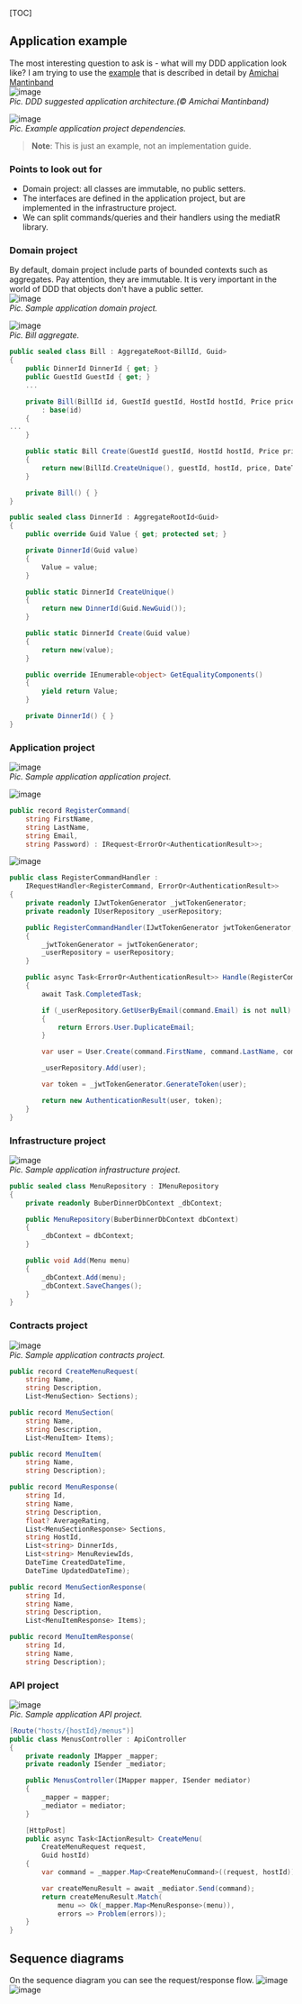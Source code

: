 
[TOC]


## Application example
The most interesting question to ask is - what will my DDD application look like?
I am trying to use the [example](https://github.com/AlexNek/buber-dinner) that is described in detail by [Amichai Mantinband](https://www.youtube.com/watch?v=fhM0V2N1GpY&list=PLzYkqgWkHPKBcDIP5gzLfASkQyTdy0t4k)  
![image](pics/ddd-details.png)  
*Pic. DDD suggested application architecture.(© Amichai Mantinband)*

![image](pics/BuberDinner-arch-view.png)  
*Pic. Example application project dependencies.*
> **Note**: This is just an example, not an implementation guide.

### Points to look out for
- Domain project: all classes are immutable, no public setters.
- The interfaces are defined in the application project, but are implemented in the infrastructure project.
- We can split commands/queries and their handlers using the mediatR library.

### Domain project
By default, domain project include parts of bounded contexts such as aggregates. Pay attention, they are immutable.
It is very important in the world of DDD that objects don't have a public setter.  
![image](pics/BuberDinner-prj-domain.png)  
*Pic. Sample application domain project.*

![image](pics/BuberDinner-bill-td.png)  
*Pic. Bill aggregate.*

```csharp
public sealed class Bill : AggregateRoot<BillId, Guid>
{
    public DinnerId DinnerId { get; }
    public GuestId GuestId { get; }
    ...

    private Bill(BillId id, GuestId guestId, HostId hostId, Price price, DateTime createdDateTime, DateTime updatedDateTime)
        : base(id)
    {
...
    }

    public static Bill Create(GuestId guestId, HostId hostId, Price price)
    {
        return new(BillId.CreateUnique(), guestId, hostId, price, DateTime.UtcNow, DateTime.UtcNow);
    }

    private Bill() { }
}
```

```csharp
public sealed class DinnerId : AggregateRootId<Guid>
{
    public override Guid Value { get; protected set; }

    private DinnerId(Guid value)
    {
        Value = value;
    }

    public static DinnerId CreateUnique()
    {
        return new DinnerId(Guid.NewGuid());
    }

    public static DinnerId Create(Guid value)
    {
        return new(value);
    }

    public override IEnumerable<object> GetEqualityComponents()
    {
        yield return Value;
    }

    private DinnerId() { }
}
```

### Application project
![image](pics/BuberDinner-prj-application.png)  
*Pic. Sample application application project.*

![image](pics/BuberDinner-registercommand-td.png)

```csharp
public record RegisterCommand(
    string FirstName,
    string LastName,
    string Email,
    string Password) : IRequest<ErrorOr<AuthenticationResult>>;
```
![image](pics/BuberDinner-registercommandhandler.png)

```csharp
public class RegisterCommandHandler :
    IRequestHandler<RegisterCommand, ErrorOr<AuthenticationResult>>
{
    private readonly IJwtTokenGenerator _jwtTokenGenerator;
    private readonly IUserRepository _userRepository;

    public RegisterCommandHandler(IJwtTokenGenerator jwtTokenGenerator, IUserRepository userRepository)
    {
        _jwtTokenGenerator = jwtTokenGenerator;
        _userRepository = userRepository;
    }

    public async Task<ErrorOr<AuthenticationResult>> Handle(RegisterCommand command, CancellationToken cancellationToken)
    {
        await Task.CompletedTask;

        if (_userRepository.GetUserByEmail(command.Email) is not null)
        {
            return Errors.User.DuplicateEmail;
        }

        var user = User.Create(command.FirstName, command.LastName, command.Email, command.Password);

        _userRepository.Add(user);

        var token = _jwtTokenGenerator.GenerateToken(user);

        return new AuthenticationResult(user, token);
    }
}
```

### Infrastructure project
![image](pics/BuberDinner-prj-infrastructure.png)  
*Pic. Sample application infrastructure project.*
```csharp
public sealed class MenuRepository : IMenuRepository
{
    private readonly BuberDinnerDbContext _dbContext;

    public MenuRepository(BuberDinnerDbContext dbContext)
    {
        _dbContext = dbContext;
    }

    public void Add(Menu menu)
    {
        _dbContext.Add(menu);
        _dbContext.SaveChanges();
    }
}
```
### Contracts project
![image](pics/BuberDinner-prj-contracts.png)  
*Pic. Sample application contracts project.*

```csharp
public record CreateMenuRequest(
    string Name,
    string Description,
    List<MenuSection> Sections);

public record MenuSection(
    string Name,
    string Description,
    List<MenuItem> Items);

public record MenuItem(
    string Name,
    string Description);
```
```csharp
public record MenuResponse(
    string Id,
    string Name,
    string Description,
    float? AverageRating,
    List<MenuSectionResponse> Sections,
    string HostId,
    List<string> DinnerIds,
    List<string> MenuReviewIds,
    DateTime CreatedDateTime,
    DateTime UpdatedDateTime);

public record MenuSectionResponse(
    string Id,
    string Name,
    string Description,
    List<MenuItemResponse> Items);

public record MenuItemResponse(
    string Id,
    string Name,
    string Description);
```
### API project
![image](pics/BuberDinner-prj-api.png)  
*Pic. Sample application API project.*
```csharp
[Route("hosts/{hostId}/menus")]
public class MenusController : ApiController
{
    private readonly IMapper _mapper;
    private readonly ISender _mediator;

    public MenusController(IMapper mapper, ISender mediator)
    {
        _mapper = mapper;
        _mediator = mediator;
    }

    [HttpPost]
    public async Task<IActionResult> CreateMenu(
        CreateMenuRequest request,
        Guid hostId)
    {
        var command = _mapper.Map<CreateMenuCommand>((request, hostId));

        var createMenuResult = await _mediator.Send(command);
        return createMenuResult.Match(
            menu => Ok(_mapper.Map<MenuResponse>(menu)),
            errors => Problem(errors));
    }
}
```
## Sequence diagrams
On the sequence diagram you can see the request/response flow.
![image](pics/login-seq.png)  
![image](pics/menu-seq.png)